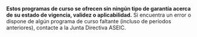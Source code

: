 **Estos programas de curso se ofrecen sin ningún tipo de garantía acerca de su
estado de vigencia, validez o aplicabilidad.** Si encuentra un error o dispone
de algún programa de curso faltante (incluso de períodos anteriores), contacte
a la Junta Directiva ASEIC.
